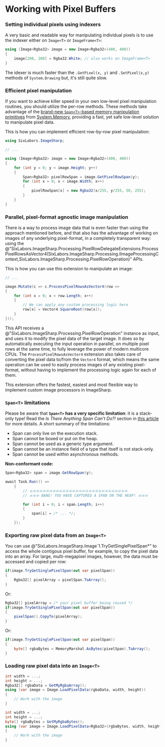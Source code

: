 # Working with Pixel Buffers

### Setting individual pixels using indexers
A very basic and readable way for manipulating individual pixels is to use the indexer either on `Image<T>` or `ImageFrame<T>`:
```C#
using (Image<Rgba32> image = new Image<Rgba32>(400, 400))
{
    image[200, 200] = Rgba32.White; // also works on ImageFrame<T>
}
```

The idexer is much faster than the `.GetPixel(x, y)` and `.SetPixel(x,y)` methods of `System.Drawing` but, it's still quite slow.

### Efficient pixel manipulation
If you want to achieve killer speed in your own low-level pixel manipulation routines, you should utilize the per-row methods. These methods take advantage of the [brand-new `Span<T>`-based memory manipulation primitives](https://www.codemag.com/Article/1807051/Introducing-.NET-Core-2.1-Flagship-Types-Span-T-and-Memory-T) from [System.Memory](https://www.nuget.org/packages/System.Memory/), providing a fast, yet safe low-level solution to manipulate pixel data.

This is how you can implement efficient row-by-row pixel manipulation:

```C#
using SixLabors.ImageSharp;

// ...

using (Image<Rgba32> image = new Image<Rgba32>(400, 400))
{
    for (int y = 0; y < image.Height; y++)
	{
		Span<Rgba32> pixelRowSpan = image.GetPixelRowSpan(y);
		for (int x = 0; x < image.Width; x++)
		{
			pixelRowSpan[x] = new Rgba32(x/255, y/255, 50, 255);
		}
	}
}
```

### Parallel, pixel-format agnostic image manipulation
There is a way to process image data that is even faster than using the approach mentioned before, and that also has the advantage of working on images of any underlying pixel-format, in a completely transparent way: using the @"SixLabors.ImageSharp.Processing.PixelRowDelegateExtensions.ProcessPixelRowsAsVector4(SixLabors.ImageSharp.Processing.IImageProcessingContext,SixLabors.ImageSharp.Processing.PixelRowOperation)" APIs.

This is how you can use this extension to manipulate an image:

```C#
// ...

image.Mutate(c => c.ProcessPixelRowsAsVector4(row =>
{
    for (int x = 0; x < row.Length; x++)
    {
        // We can apply any custom processing logic here
        row[x] = Vector4.SquareRoot(row[x]);
    }
}));
```

This API receives a @"SixLabors.ImageSharp.Processing.PixelRowOperation" instance as input, and uses it to modify the pixel data of the target image. It does so by automatically executing the input operation in parallel, on multiple pixel rows at the same time, to fully leverage the power of modern multicore CPUs. The `ProcessPixelRowsAsVector4` extension also takes care of converting the pixel data to/from the `Vector4` format, which means the same operation can be used to easily process images of any existing pixel-format, without having to implement the processing logic again for each of them.

This extension offers the fastest, easiest and most flexible way to implement custom image processors in ImageSharp.

### `Span<T>` limitations
Please be aware that **`Span<T>` has a very specific limitation**: it is a stack-only type! Read the *Is There Anything Span Can’t Do?!* section in [this article](https://www.codemag.com/Article/1807051/Introducing-.NET-Core-2.1-Flagship-Types-Span-T-and-Memory-T) for more details.
A short summary of the limitations:
- Span can only live on the execution stack.
- Span cannot be boxed or put on the heap.
- Span cannot be used as a generic type argument.
- Span cannot be an instance field of a type that itself is not stack-only.
- Span cannot be used within asynchronous methods.

**Non-conformant code:**
```C#
Span<Rgba32> span = image.GetRowSpan(y);

await Task.Run(() =>
	{   
		// ☠☠☠☠☠☠☠☠☠☠☠☠☠☠☠☠☠☠☠☠☠☠☠☠☠☠☠☠☠☠
		// ☠☠☠ BANG! YOU HAVE CAPTURED A SPAN ON THE HEAP! ☠☠☠

		for (int i = 0; i < span.Length; i++)
		{
			span[i] = /* ... */;
		}
	});
```

### Exporting raw pixel data from an `Image<T>`
You can use @"SixLabors.ImageSharp.Image`1.TryGetSinglePixelSpan*" to access the whole contigous pixel buffer, for example, to copy the pixel data into an array. For large, multi-megapixel images, however, the data must be accessed and copied per row:
```C#
if(image.TryGetSinglePixelSpan(out var pixelSpan))
{
    Rgba32[] pixelArray = pixelSpan.ToArray();
}
```

Or:
```C#
Rgba32[] pixelArray = /* your pixel buffer being reused */
if(image.TryGetSinglePixelSpan(out var pixelSpan))
{
    pixelSpan().CopyTo(pixelArray);
}
```

Or:
```C#
if(image.TryGetSinglePixelSpan(out var pixelSpan))
{
    byte[] rgbaBytes = MemoryMarshal.AsBytes(pixelSpan).ToArray();
}
```

### Loading raw pixel data into an `Image<T>`

```C#
int width = ...;
int height = ...;
Rgba32[] rgbaData = GetMyRgbaArray();
using (var image = Image.LoadPixelData(rgbaData, width, height))
{
	// Work with the image
}
```

```C#
int width = ...;
int height = ...;
byte[] rgbaBytes = GetMyRgbaBytes();
using (var image = Image.LoadPixelData<Rgba32>(rgbaBytes, width, height))
{
	// Work with the image
}
```

